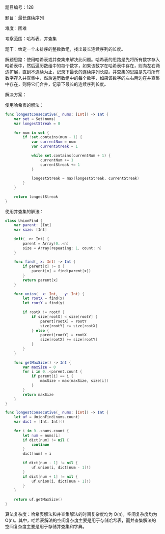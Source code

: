 题目编号：128

题目：最长连续序列

难度：困难

考察范围：哈希表、并查集

题干：给定一个未排序的整数数组，找出最长连续序列的长度。

解题思路：使用哈希表或并查集来解决此问题。哈希表的思路是先将所有数字存入哈希表中，然后遍历数组中的每个数字，如果该数字在哈希表中存在，则向左右两边扩展，直到不连续为止，记录下最长的连续序列长度。并查集的思路是先将所有数字存入并查集中，然后遍历数组中的每个数字，如果该数字的左右两边在并查集中存在，则将它们合并，记录下最长的连续序列长度。

解决方案：

使用哈希表的解法：

```swift
func longestConsecutive(_ nums: [Int]) -> Int {
    var set = Set(nums)
    var longestStreak = 0
    
    for num in set {
        if !set.contains(num - 1) {
            var currentNum = num
            var currentStreak = 1
            
            while set.contains(currentNum + 1) {
                currentNum += 1
                currentStreak += 1
            }
            
            longestStreak = max(longestStreak, currentStreak)
        }
    }
    
    return longestStreak
}
```

使用并查集的解法：

```swift
class UnionFind {
    var parent: [Int]
    var size: [Int]
    
    init(_ n: Int) {
        parent = Array(0..<n)
        size = Array(repeating: 1, count: n)
    }
    
    func find(_ x: Int) -> Int {
        if parent[x] != x {
            parent[x] = find(parent[x])
        }
        return parent[x]
    }
    
    func union(_ x: Int, _ y: Int) {
        let rootX = find(x)
        let rootY = find(y)
        
        if rootX != rootY {
            if size[rootX] < size[rootY] {
                parent[rootX] = rootY
                size[rootY] += size[rootX]
            } else {
                parent[rootY] = rootX
                size[rootX] += size[rootY]
            }
        }
    }
    
    func getMaxSize() -> Int {
        var maxSize = 0
        for i in 0..<parent.count {
            if parent[i] == i {
                maxSize = max(maxSize, size[i])
            }
        }
        return maxSize
    }
}

func longestConsecutive(_ nums: [Int]) -> Int {
    let uf = UnionFind(nums.count)
    var dict = [Int: Int]()
    
    for i in 0..<nums.count {
        let num = nums[i]
        if dict[num] != nil {
            continue
        }
        dict[num] = i
        
        if dict[num - 1] != nil {
            uf.union(i, dict[num - 1]!)
        }
        if dict[num + 1] != nil {
            uf.union(i, dict[num + 1]!)
        }
    }
    
    return uf.getMaxSize()
}
```

算法复杂度：哈希表解法和并查集解法的时间复杂度均为 O(n)，空间复杂度均为 O(n)。其中，哈希表解法的空间复杂度主要是用于存储哈希表，而并查集解法的空间复杂度主要是用于存储并查集和字典。